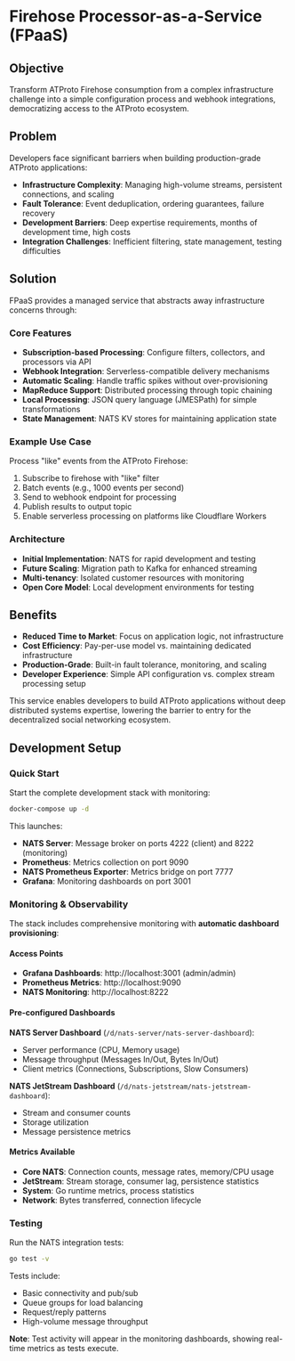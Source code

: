 # Firehose Processor-as-a-Service (FPaaS)

## Objective

Transform ATProto Firehose consumption from a complex infrastructure challenge into a simple configuration process and webhook integrations, democratizing access to the ATProto ecosystem.

## Problem

Developers face significant barriers when building production-grade ATProto applications:

- **Infrastructure Complexity**: Managing high-volume streams, persistent connections, and scaling
- **Fault Tolerance**: Event deduplication, ordering guarantees, failure recovery
- **Development Barriers**: Deep expertise requirements, months of development time, high costs
- **Integration Challenges**: Inefficient filtering, state management, testing difficulties

## Solution

FPaaS provides a managed service that abstracts away infrastructure concerns through:

### Core Features
- **Subscription-based Processing**: Configure filters, collectors, and processors via API
- **Webhook Integration**: Serverless-compatible delivery mechanisms
- **Automatic Scaling**: Handle traffic spikes without over-provisioning
- **MapReduce Support**: Distributed processing through topic chaining
- **Local Processing**: JSON query language (JMESPath) for simple transformations
- **State Management**: NATS KV stores for maintaining application state

### Example Use Case
Process "like" events from the ATProto Firehose:
1. Subscribe to firehose with "like" filter
2. Batch events (e.g., 1000 events per second)
3. Send to webhook endpoint for processing
4. Publish results to output topic
5. Enable serverless processing on platforms like Cloudflare Workers

### Architecture
- **Initial Implementation**: NATS for rapid development and testing
- **Future Scaling**: Migration path to Kafka for enhanced streaming
- **Multi-tenancy**: Isolated customer resources with monitoring
- **Open Core Model**: Local development environments for testing

## Benefits

- **Reduced Time to Market**: Focus on application logic, not infrastructure
- **Cost Efficiency**: Pay-per-use model vs. maintaining dedicated infrastructure
- **Production-Grade**: Built-in fault tolerance, monitoring, and scaling
- **Developer Experience**: Simple API configuration vs. complex stream processing setup

This service enables developers to build ATProto applications without deep distributed systems expertise, lowering the barrier to entry for the decentralized social networking ecosystem.

## Development Setup

### Quick Start

Start the complete development stack with monitoring:

```bash
docker-compose up -d
```

This launches:
- **NATS Server**: Message broker on ports 4222 (client) and 8222 (monitoring)
- **Prometheus**: Metrics collection on port 9090
- **NATS Prometheus Exporter**: Metrics bridge on port 7777
- **Grafana**: Monitoring dashboards on port 3001

### Monitoring & Observability

The stack includes comprehensive monitoring with **automatic dashboard provisioning**:

#### Access Points
- **Grafana Dashboards**: http://localhost:3001 (admin/admin)
- **Prometheus Metrics**: http://localhost:9090
- **NATS Monitoring**: http://localhost:8222

#### Pre-configured Dashboards

**NATS Server Dashboard** (`/d/nats-server/nats-server-dashboard`):
- Server performance (CPU, Memory usage)
- Message throughput (Messages In/Out, Bytes In/Out)
- Client metrics (Connections, Subscriptions, Slow Consumers)

**NATS JetStream Dashboard** (`/d/nats-jetstream/nats-jetstream-dashboard`):
- Stream and consumer counts
- Storage utilization
- Message persistence metrics

#### Metrics Available
- **Core NATS**: Connection counts, message rates, memory/CPU usage
- **JetStream**: Stream storage, consumer lag, persistence statistics
- **System**: Go runtime metrics, process statistics
- **Network**: Bytes transferred, connection lifecycle

### Testing

Run the NATS integration tests:

```bash
go test -v
```

Tests include:
- Basic connectivity and pub/sub
- Queue groups for load balancing
- Request/reply patterns
- High-volume message throughput

**Note**: Test activity will appear in the monitoring dashboards, showing real-time metrics as tests execute.